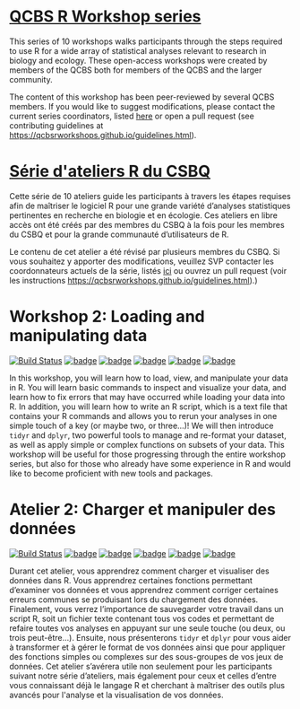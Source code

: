 # [QCBS R Workshop series](https://wiki.qcbs.ca/r)

This series of 10 workshops walks participants through the steps required to use R for a wide array of statistical analyses relevant to research in biology and ecology. These open-access workshops were created by members of the QCBS both for members of the QCBS and the larger community.

The content of this workshop has been peer-reviewed by several QCBS members. If you would like to suggest modifications, please contact the current series coordinators, listed [here](https://wiki.qcbs.ca/r) or open a pull request (see contributing guidelines at https://qcbsrworkshops.github.io/guidelines.html).

# [Série d'ateliers R du CSBQ](https://wiki.qcbs.ca/r)

Cette série de 10 ateliers guide les participants à travers les étapes requises afin de maîtriser le logiciel R pour une grande variété d’analyses statistiques pertinentes en recherche en biologie et en écologie. Ces ateliers en libre accès ont été créés par des membres du CSBQ à la fois pour les membres du CSBQ et pour la grande communauté d’utilisateurs de R.

Le contenu de cet atelier a été révisé par plusieurs membres du CSBQ. Si vous souhaitez y apporter des modifications, veuillez SVP contacter les coordonnateurs actuels de la série, listés [ici](https://wiki.qcbs.ca/r)
ou ouvrez un pull request (voir les instructions https://qcbsrworkshops.github.io/guidelines.html).)



# Workshop 2: Loading and manipulating data
[![Build Status](https://img.shields.io/travis/QCBSRworkshops/workshop02/dev?style=flat-square&logo=travis)](https://travis-ci.org/QCBSRworkshops/workshop02)
[![badge](https://img.shields.io/static/v1?style=flat-square&label=repo&message=dev&color=6f42c1&logo=github)](https://github.com/QCBSRworkshops/workshop02)
[![badge](https://img.shields.io/static/v1?style=flat-square&label=wiki&message=02&logo=wikipedia)](https://wiki.qcbs.ca/r_workshop2)
[![badge](https://img.shields.io/static/v1?style=flat-square&label=Slides&message=02&color=red&logo=html5)](https://qcbsrworkshops.github.io/workshop02/workshop02-en/workshop02-en.html)
[![badge](https://img.shields.io/static/v1?style=flat-square&label=Slides&message=02&color=red&logo=adobe-acrobat-reader)](https://qcbsrworkshops.github.io/workshop02/workshop02-en/workshop02-en.pdf)
[![badge](https://img.shields.io/static/v1?style=flat-square&label=script&message=02&color=2a50b8&logo=r)](https://qcbsrworkshops.github.io/workshop02/workshop02-en/workshop02-en.R)

In this workshop, you will learn how to load, view, and manipulate your data in
R. You will learn basic commands to inspect and visualize your data, and learn
how to fix errors that may have occurred while loading your data into R. In
addition, you will learn how to write an R script, which is a text file that
contains your R commands and allows you to rerun your analyses in one simple
touch of a key (or maybe two, or three…)! We will then introduce `tidyr` and
`dplyr`, two powerful tools to manage and re-format your dataset, as well as
apply simple or complex functions on subsets of your data. This workshop will be
useful for those progressing through the entire workshop series, but also for
those who already have some experience in R and would like to become proficient
with new tools and packages.


# Atelier 2: Charger et manipuler des données
[![Build Status](https://img.shields.io/travis/QCBSRworkshops/workshop02/dev?style=flat-square&logo=travis)](https://travis-ci.org/QCBSRworkshops/workshop02)
[![badge](https://img.shields.io/static/v1?style=flat-square&label=repo&message=dev&color=6f42c1&logo=github)](https://github.com/QCBSRworkshops/workshop02)
[![badge](https://img.shields.io/static/v1?style=flat-square&label=wiki&message=02&logo=wikipedia)](https://wiki.qcbs.ca/r_atelier2)
[![badge](https://img.shields.io/static/v1?style=flat-square&label=Diapos&message=02&color=red&logo=html5)](https://qcbsrworkshops.github.io/workshop02/workshop02-fr/workshop02-fr.html)
[![badge](https://img.shields.io/static/v1?style=flat-square&label=Diapos&message=02&color=red&logo=adobe-acrobat-reader)](https://qcbsrworkshops.github.io/workshop02/workshop02-fr/workshop02-fr.pdf)
[![badge](https://img.shields.io/static/v1?style=flat-square&label=script&message=02&color=2a50b8&logo=r)](https://qcbsrworkshops.github.io/workshop02/workshop02-fr/workshop02-fr.R)

Durant cet atelier, vous apprendrez comment charger et visualiser des données
dans R. Vous apprendrez certaines fonctions permettant d’examiner vos données et
vous apprendrez comment corriger certaines erreurs communes se produisant lors
du chargement des données. Finalement, vous verrez l’importance de sauvegarder
votre travail dans un script R, soit un fichier texte contenant tous vos codes
et permettant de refaire toutes vos analyses en appuyant sur une seule touche
(ou deux, ou trois peut-être…). Ensuite, nous présenterons `tidyr` et `dplyr`
pour vous aider à transformer et à gérer le format de vos données ainsi que pour
appliquer des fonctions simples ou complexes sur des sous-groupes de vos jeux de
données. Cet atelier s’avérera utile non seulement pour les participants suivant
notre série d’ateliers, mais également pour ceux et celles d’entre vous
connaissant déjà le langage R et cherchant à maîtriser des outils plus avancés
pour l'analyse et la visualisation de vos données.
